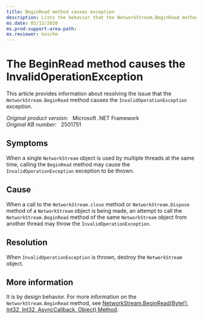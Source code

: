 ```yaml
---
title: BeginRead method causes exception
description: Lists the behavior that the NetworkStream.BeginRead method causes the InvalidOperationException exception.
ms.date: 03/12/2020
ms.prod-support-area-path: 
ms.reviewer: koichm
---
```

# The BeginRead method causes the InvalidOperationException

This article provides information about resolving  the issue that the `NetworkStream.BeginRead` method causes the `InvalidOperationException` exception.

_Original product version:_ &nbsp; Microsoft .NET Framework  
_Original KB number:_ &nbsp; 2501751

## Symptoms

When a single `NetworkStream` object is used by multiple threads at the same time, calling the `BeginRead` method may cause the `InvalidOperationException` exception to be thrown.

## Cause

When a call to the `NetworkStream.close` method or `NetworkStream.Dispose` method of a `NetworkStream` object is being made, an attempt to call the `NetworkStream.BeginRead` method of the same `NetworkStream` object from another thread may throw the `InvalidOperationException`.

## Resolution

When `InvalidOperationException` is thrown, destroy the `NetworkStream` object.

## More information

It is by design behavior. For more information on the `NetworkStream.BeginRead` method, see [NetworkStream.BeginRead(Byte[], Int32, Int32, AsyncCallback, Object) Method](/dotnet/api/system.net.sockets.networkstream.beginread).

